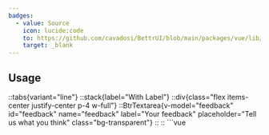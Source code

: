 ```yaml
---
badges:
  - value: Source
    icon: lucide:code
    to: https://github.com/cavadosi/BettrUI/blob/main/packages/vue/lib/Textarea/Textarea.vue
    target: _blank
---
```


## Usage

::tabs{variant="line"}
  ::stack{label="With Label"}
    ::div{class="flex items-center justify-center p-4 w-full"}
    ::BtrTextarea{v-model="feedback" id="feedback" name="feedback" label="Your feedback" placeholder="Tell us what you think" class="bg-transparent"}
    ::
    ::
    ```vue
    <script setup>
    import { ref } from 'vue'

    const feedback = ref('')
    </script>

    <template>
      <BtrTextarea 
        v-model="feedback" 
        id="feedback" 
        name="feedback" 
        label="Your feedback" 
        placeholder="Tell us what you think" 
      />
    </template>
    ```
  ::

  ::stack{label="Disabled"}
    ::div{class="flex items-center justify-center p-4 w-full"}
    ::BtrTextarea{:modelValue="'Read-only content'" id="readonly" name="readonly" disabled}
    ::
    ::
    ```vue
    <script setup>
    import { ref } from 'vue'

    const readonlyContent = ref('Read-only content')
    </script>

    <template>
      <BtrTextarea 
        v-model="readonlyContent" 
        id="readonly" 
        name="readonly" 
        disabled 
      />
    </template>
    ```
  ::
::

## Props

::field-group
  :field{
    name="modelValue"
    type="string"
    required=true
  }[The content of the textarea.]

  :field{
    name="id"
    type="string"
    required=true
  }[The ID for the textarea element.]

  :field{
    name="name"
    type="string"
    required=true
  }[The name attribute for the textarea element.]

  :field{
    name="label"
    type="string"
  }[Optional label shown above the textarea.]

  :field{
    name="rows"
    type="number"
    default-value="4"
  }[Number of visible text lines for the control.]

  :field{
    name="placeholder"
    type="string"
  }[Placeholder text shown when empty.]

  :field{
    name="disabled"
    type="boolean"
    default-value="false"
  }[Whether the textarea is disabled.]

  :field{
    name="class"
    type="string"
  }[Additional classes to customize the textarea style.]
::
